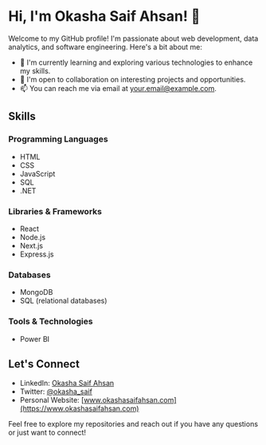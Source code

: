 # Hi, I'm Okasha Saif Ahsan! 👋

Welcome to my GitHub profile! I'm passionate about web development, data analytics, and software engineering. Here's a bit about me:

- 🌱 I'm currently learning and exploring various technologies to enhance my skills.
- 💼 I'm open to collaboration on interesting projects and opportunities.
- 📫 You can reach me via email at [your.email@example.com](mailto:your.email@example.com).

## Skills

### Programming Languages
- <i class="fab fa-html5"></i> HTML
- <i class="fab fa-css3-alt"></i> CSS
- <i class="fab fa-js-square"></i> JavaScript
- <i class="fas fa-database"></i> SQL
- <i class="fab fa-dotnet"></i> .NET

### Libraries & Frameworks
- <i class="fab fa-react"></i> React
- <i class="fab fa-node"></i> Node.js
- Next.js
- Express.js

### Databases
- <i class="fas fa-database"></i> MongoDB
- <i class="fas fa-database"></i> SQL (relational databases)

### Tools & Technologies
- Power BI

## Let's Connect

- LinkedIn: [Okasha Saif Ahsan](https://www.linkedin.com/in/okashasaifahsan/)
- Twitter: [@okasha_saif](https://twitter.com/okasha_saif)
- Personal Website: [www.okashasaifahsan.com](https://www.okashasaifahsan.com)

Feel free to explore my repositories and reach out if you have any questions or just want to connect!
